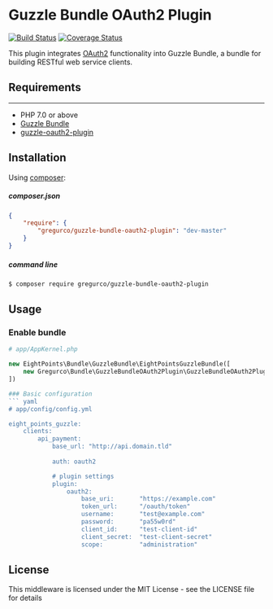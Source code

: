 # Guzzle Bundle OAuth2 Plugin


[![Build Status](https://travis-ci.org/gregurco/GuzzleBundleOAuth2Plugin.svg?branch=master)](https://travis-ci.org/gregurco/GuzzleBundleOAuth2Plugin) [![Coverage Status](https://coveralls.io/repos/gregurco/GuzzleBundleOAuth2Plugin/badge.svg?branch=master)](https://coveralls.io/r/gregurco/GuzzleBundleOAuth2Plugin)

This plugin integrates [OAuth2][1] functionality into Guzzle Bundle, a bundle for building RESTful web service clients.


## Requirements
------------
 - PHP 7.0 or above
 - [Guzzle Bundle][2]
 - [guzzle-oauth2-plugin][3]

 
## Installation
Using [composer][3]:

##### composer.json
``` json
{
    "require": {
        "gregurco/guzzle-bundle-oauth2-plugin": "dev-master"
    }
}
```

##### command line
``` bash
$ composer require gregurco/guzzle-bundle-oauth2-plugin
```

## Usage
### Enable bundle
``` php
# app/AppKernel.php

new EightPoints\Bundle\GuzzleBundle\EightPointsGuzzleBundle([
    new Gregurco\Bundle\GuzzleBundleOAuth2Plugin\GuzzleBundleOAuth2Plugin(),
])

### Basic configuration
``` yaml
# app/config/config.yml

eight_points_guzzle:
    clients:
        api_payment:
            base_url: "http://api.domain.tld"
            
            auth: oauth2

            # plugin settings
            plugin:
                oauth2:
                    base_uri:       "https://example.com"
                    token_url:      "/oauth/token"
                    username:       "test@example.com"
                    password:       "pa55w0rd"
                    client_id:      "test-client-id"
                    client_secret:  "test-client-secret"
                    scope:          "administration"
```

## License
This middleware is licensed under the MIT License - see the LICENSE file for details

[1]: http://www.xml.com/pub/a/2003/12/17/dive.html
[2]: https://github.com/8p/EightPointsGuzzleBundle
[3]: https://github.com/Sainsburys/guzzle-oauth2-plugin
[4]: https://getcomposer.org/
